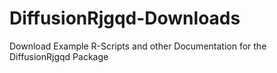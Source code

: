 # DiffusionRjgqd-Downloads
Download Example R-Scripts and other Documentation for the DiffusionRjgqd Package
